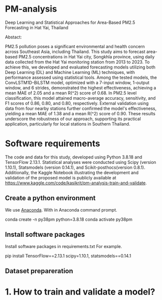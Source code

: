 # PM-analysis
Deep Learning and Statistical Approaches for Area-Based PM2.5 Forecasting in Hat Yai, Thailand

Abstact:

PM2.5 pollution poses a significant environmental and health concern across Southeast Asia, including Thailand. This study aims to forecast area-based PM2.5 concentrations in Hat Yai city, Songkhla province, using daily data collected from the Hat Yai monitoring station from 2013 to 2023. To achieve this, we developed and evaluated forecasting models utilizing both Deep Learning (DL) and Machine Learning (ML) techniques, with performance assessed using statistical tools. Among the tested models, the ConvLSTM1D-BiLSTM model, optimized with a 7-input window, 1-output window, and 6 strides, demonstrated the highest effectiveness, achieving a mean MAE of 2.05 and a mean R\(^2\) score of 0.68. In PM2.5 level classification, this model attained macro-average accuracy, sensitivity, and F1 scores of 0.86, 0.80, and 0.80, respectively. External validation using data from four nearby stations further confirmed the model's effectiveness, yielding a mean MAE of 1.38 and a mean R\(^2\) score of 0.90. These results underscore the robustness of our approach, supporting its practical application, particularly for local stations in Southern Thailand.

# Software requirements

The code and data for this study, developed using Python 3.8.18 and TensorFlow 2.13.1. Statistical analyses were conducted using Scipy (version 1.10.1), Statsmodels (version 0.14.1), and Scikit-posthocs(version 0.8.1). Additionally, the Kaggle Notebook illustrating the development and validation of the proposed model is publicly available at https://www.kaggle.com/code/kasikrit/pm-analysis-train-and-validate.
## Create a python environment
We use [Anaconda](https://anaconda.org/). With in Anaconda command prompt.

conda create -n py38pm python=3.8.18
conda activate py38pm

## Install software packages
Install software packages in requirements.txt
For example.

pip install TensorFlow==2.13.1 scipy=1.10.1, statsmodels==0.14.1 

## Dataset prepareration


# 1. How to train and validate a model?







